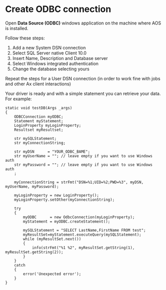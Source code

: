 # Create ODBC connection #

Open **Data Source (ODBC)** windows application on the machine where AOS is installed.

Follow these steps:



1. Add a new System DSN connection
2. Select SQL Server native Client 10.0
3. Insert Name, Description and Database server
4. Select Windows integrated authentication
5. Change the database selecting yours

Repeat the steps for a User DSN connection (in order to work fine with jobs and other Ax client interactions) 

Your driver is ready and with a simple statement you can retrieve your data. For example:

	static void testDB(Args _args)
	{
	    ODBCConnection myODBC;
	    Statement myStatement;
	    LoginProperty myLoginProperty;
	    Resultset myResultset;
	
	    str mySQLStatement;
	    str myConnectionString;
	
	    str myDSN      = "YOUR_ODBC_BAME";
	    str myUserName = ""; // leave empty if you want to use Windows auth
	    str myPassword = ""; // leave empty if you want to use Windows auth
	    ;
	
	    myConnectionString = strFmt("DSN=%1;UID=%2;PWD=%3", myDSN, myUserName, myPassword);
	
	    myLoginProperty = new LoginProperty();
	    myLoginProperty.setOther(myConnectionString);
	
	    try
	    {
	        myODBC      = new OdbcConnection(myLoginProperty);
	        myStatement = myODBC.createStatement();
	
	        mySQLStatement = "SELECT LastName,FirstName FROM test";
	        myResultSet=myStatement.executeQuery(mySQLStatement);
	        while (myResultSet.next())
	        {
	            info(strFmt("%1 %2", myResultSet.getString(1), myResultSet.getString(2));
	        }
	    } 
	    catch
	    {
	        error('Unexpected error');
	    }
	}